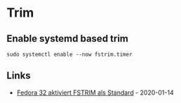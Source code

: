 # Trim

## Enable systemd based trim

```
sudo systemctl enable --now fstrim.timer
```

## Links

* [Fedora 32 aktiviert FSTRIM als Standard](https://www.pro-linux.de/news/1/27714/fedora-32-aktiviert-fstrim-als-standard.html) - 2020-01-14

